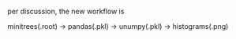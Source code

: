 per discussion, the new workflow is 

minitrees(.root) -> pandas(.pkl) -> unumpy(.pkl) -> histograms(.png)  